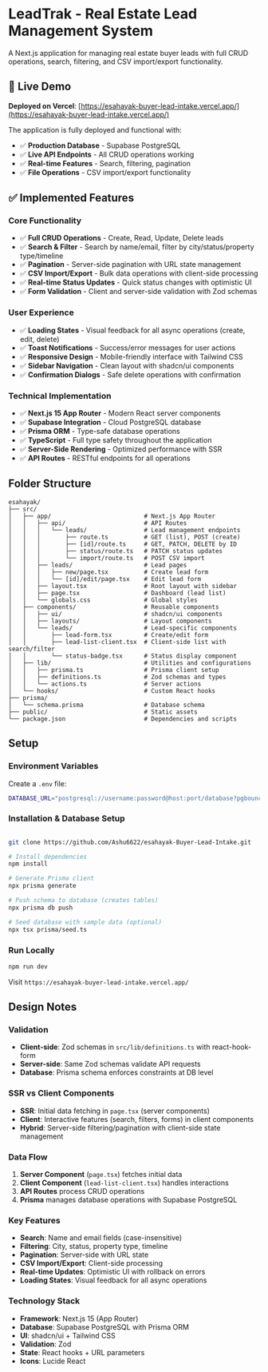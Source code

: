 # LeadTrak - Real Estate Lead Management System

A Next.js application for managing real estate buyer leads with full CRUD operations, search, filtering, and CSV import/export functionality.

## 🚀 Live Demo

**Deployed on Vercel**: [https://esahayak-buyer-lead-intake.vercel.app/](https://esahayak-buyer-lead-intake.vercel.app/)


The application is fully deployed and functional with:
- ✅ **Production Database** - Supabase PostgreSQL
- ✅ **Live API Endpoints** - All CRUD operations working
- ✅ **Real-time Features** - Search, filtering, pagination
- ✅ **File Operations** - CSV import/export functionality

## ✅ Implemented Features

### Core Functionality
- ✅ **Full CRUD Operations** - Create, Read, Update, Delete leads
- ✅ **Search & Filter** - Search by name/email, filter by city/status/property type/timeline
- ✅ **Pagination** - Server-side pagination with URL state management
- ✅ **CSV Import/Export** - Bulk data operations with client-side processing
- ✅ **Real-time Status Updates** - Quick status changes with optimistic UI
- ✅ **Form Validation** - Client and server-side validation with Zod schemas

### User Experience
- ✅ **Loading States** - Visual feedback for all async operations (create, edit, delete)
- ✅ **Toast Notifications** - Success/error messages for user actions
- ✅ **Responsive Design** - Mobile-friendly interface with Tailwind CSS
- ✅ **Sidebar Navigation** - Clean layout with shadcn/ui components
- ✅ **Confirmation Dialogs** - Safe delete operations with confirmation

### Technical Implementation
- ✅ **Next.js 15 App Router** - Modern React server components
- ✅ **Supabase Integration** - Cloud PostgreSQL database
- ✅ **Prisma ORM** - Type-safe database operations
- ✅ **TypeScript** - Full type safety throughout the application
- ✅ **Server-Side Rendering** - Optimized performance with SSR
- ✅ **API Routes** - RESTful endpoints for all operations

## Folder Structure

```
esahayak/
├── src/
│   ├── app/                          # Next.js App Router
│   │   ├── api/                      # API Routes
│   │   │   └── leads/                # Lead management endpoints
│   │   │       ├── route.ts          # GET (list), POST (create)
│   │   │       ├── [id]/route.ts     # GET, PATCH, DELETE by ID
│   │   │       ├── status/route.ts   # PATCH status updates
│   │   │       └── import/route.ts   # POST CSV import
│   │   ├── leads/                    # Lead pages
│   │   │   ├── new/page.tsx          # Create lead form
│   │   │   └── [id]/edit/page.tsx    # Edit lead form
│   │   ├── layout.tsx                # Root layout with sidebar
│   │   ├── page.tsx                  # Dashboard (lead list)
│   │   └── globals.css               # Global styles
│   ├── components/                   # Reusable components
│   │   ├── ui/                       # shadcn/ui components
│   │   ├── layouts/                  # Layout components
│   │   └── leads/                    # Lead-specific components
│   │       ├── lead-form.tsx         # Create/edit form
│   │       ├── lead-list-client.tsx  # Client-side list with search/filter
│   │       └── status-badge.tsx      # Status display component
│   ├── lib/                          # Utilities and configurations
│   │   ├── prisma.ts                 # Prisma client setup
│   │   ├── definitions.ts            # Zod schemas and types
│   │   └── actions.ts                # Server actions
│   └── hooks/                        # Custom React hooks
├── prisma/
│   └── schema.prisma                 # Database schema
├── public/                           # Static assets
└── package.json                      # Dependencies and scripts
```

## Setup

### Environment Variables
Create a `.env` file:
```bash
DATABASE_URL="postgresql://username:password@host:port/database?pgbouncer=true&connection_limit=1"
```

### Installation & Database Setup
```bash

git clone https://github.com/Ashu6622/esahayak-Buyer-Lead-Intake.git

# Install dependencies
npm install

# Generate Prisma client
npx prisma generate

# Push schema to database (creates tables)
npx prisma db push

# Seed database with sample data (optional)
npx tsx prisma/seed.ts
```

### Run Locally
```bash
npm run dev
```
Visit `https://esahayak-buyer-lead-intake.vercel.app/`

## Design Notes

### Validation
- **Client-side**: Zod schemas in `src/lib/definitions.ts` with react-hook-form
- **Server-side**: Same Zod schemas validate API requests
- **Database**: Prisma schema enforces constraints at DB level

### SSR vs Client Components
- **SSR**: Initial data fetching in `page.tsx` (server components)
- **Client**: Interactive features (search, filters, forms) in client components
- **Hybrid**: Server-side filtering/pagination with client-side state management

### Data Flow
1. **Server Component** (`page.tsx`) fetches initial data
2. **Client Component** (`lead-list-client.tsx`) handles interactions
3. **API Routes** process CRUD operations
4. **Prisma** manages database operations with Supabase PostgreSQL

### Key Features
- **Search**: Name and email fields (case-insensitive)
- **Filtering**: City, status, property type, timeline
- **Pagination**: Server-side with URL state
- **CSV Import/Export**: Client-side processing
- **Real-time Updates**: Optimistic UI with rollback on errors
- **Loading States**: Visual feedback for all async operations

### Technology Stack
- **Framework**: Next.js 15 (App Router)
- **Database**: Supabase PostgreSQL with Prisma ORM
- **UI**: shadcn/ui + Tailwind CSS
- **Validation**: Zod
- **State**: React hooks + URL parameters
- **Icons**: Lucide React